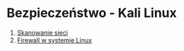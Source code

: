 # Bezpieczeństwo - Kali Linux

1. [Skanowanie sieci](SkanowanieSieci.md)
2. [Firewall w systemie Linux](Firewall_w_systemie_Linux.md)
